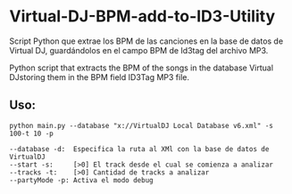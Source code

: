 Virtual-DJ-BPM-add-to-ID3-Utility
=================================

Script Python que extrae los BPM de las canciones en la base de datos de Virtual DJ, guardándolos en el campo BPM de Id3tag del archivo MP3.

Python script that extracts the BPM of the songs in the database Virtual DJstoring them in the BPM field ID3Tag MP3 file.

## Uso:

`python main.py --database "x://VirtualDJ Local Database v6.xml" -s 100-t 10 -p`

    --database -d:  Especifica la ruta al XMl con la base de datos de VirtualDJ
    --start -s:     [>0] El track desde el cual se comienza a analizar
    --tracks -t:    [>0] Cantidad de tracks a analizar
    --partyMode -p:	Activa el modo debug